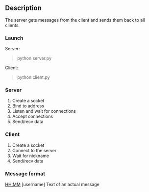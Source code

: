 ## Description

The server gets messages from the client and sends them back to all clients.

### Launch
Server:
>python server.py 

Client:
>python client.py

### Server
1. Create a socket
2. Bind to address
3. Listen and wait for connections
4. Accept connections
5. Send/recv data

### Client
1. Create a socket
2. Connect to the server
3. Wait for nickname
4. Send/recv data

### Message format
<HH:MM> [username] Text of an actual message


